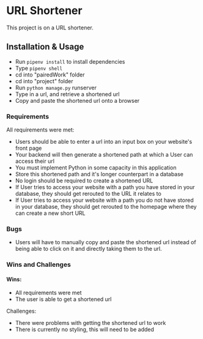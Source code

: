 # URL Shortener  

This project is on a URL shortener.

## Installation & Usage

* Run `pipenv install` to install dependencies
* Type `pipenv shell` 
* cd into "pairedWork" folder
* cd into "project" folder
* Run `python manage.py` runserver
* Type in a url, and retrieve a shortened url
* Copy and paste the shortened url onto a browser 

### Requirements

All requirements were met:

* Users should be able to enter a url into an input box on your website's front page
* Your backend will then generate a shortened path at which a User can access their url
* You must implement Python in some capacity in this application
* Store this shortened path and it's longer counterpart in a database
* No login should be required to create a shortened URL
* If User tries to access your website with a path you have stored in your database, they should get rerouted to the URL it relates to
* If User tries to access your website with a path you do not have stored in your database, they should get rerouted to the homepage where they can create a new short URL

### Bugs
* Users will have to manually copy and paste the shortened url instead of being able to click on it and directly taking them to the url. 

### Wins and Challenges
#### Wins:
* All requirements were met
* The user is able to get a shortened url

Challenges:
* There were problems with getting the shortened url to work
* There is currently no styling, this will need to be added 

